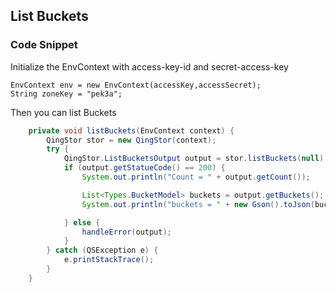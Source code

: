 ## List Buckets

### Code Snippet

Initialize the EnvContext with access-key-id and secret-access-key

```
EnvContext env = new EnvContext(accessKey,accessSecret);
String zoneKey = "pek3a";

```

Then you can list Buckets

```Java
    private void listBuckets(EnvContext context) {
        QingStor stor = new QingStor(context);
        try {
            QingStor.ListBucketsOutput output = stor.listBuckets(null);
            if (output.getStatueCode() == 200) {
                System.out.println("Count = " + output.getCount());

                List<Types.BucketModel> buckets = output.getBuckets();
                System.out.println("buckets = " + new Gson().toJson(buckets));

            } else {
                handleError(output);
            }
        } catch (QSException e) {
            e.printStackTrace();
        }
    }
```
